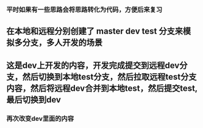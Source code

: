 ### 平时如果有一些思路会将思路转化为代码，方便后来复习


## 在本地和远程分别创建了 master dev test 分支来模拟多分支，多人开发的场景

## 这是dev上开发的内容，开发完成提交到远程dev分支，然后切换到本地test分支，然后拉取远程test分支内容，然后将远程dev合并到本地test，然后提交test,最后切换到dev


### 再次改变dev里面的内容